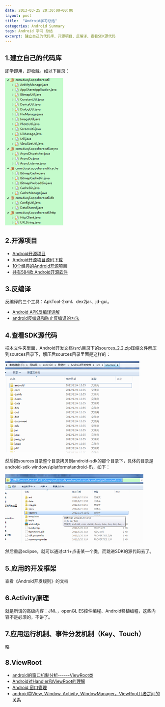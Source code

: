```yaml
---
date: 2013-03-25 20:30:00+00:00
layout: post
title:  "Android学习总结"
categories: Android Summary
tags: Android 学习 总结
excerpt: 建立自己的代码库、开源项目、反编译、查看SDK源代码
---
```


1.建立自己的代码库
------
即学即用，即收藏。如以下目录：

![img](/assets/2013-03-25-android-learn-summary.png)

<p></p>

2.开源项目
------
* [Android开源项目](http://www.open-open.com/75.htm)
* [Android开源项目源码下载](http://www.cnblogs.com/salam/archive/2010/10/26/1861779.html)
* [10个经典的Android开源项目](http://www.eoeandroid.com/code/2012/0321/978.html)
* [共有584款 Android开源软件](http://www.oschina.net/project/tag/189/android?lang=0&os=189&sort=time&p=4)

<p></p>

3.反编译
------
反编译的三个工具：ApkTool-2xml、dex2jar、jd-gui。

* [Android APK反编译详解](http://blog.csdn.net/sunboy_2050/article/details/6727581)
* [android反编译和防止反编译的方法](http://tech.it168.com/a2012/0201/1305/000001305453.shtml)

<p></p>

4.查看SDK源代码
------
把本文件夹里面，Android开发文档\src\目录下的sources_2.2.zip压缩文件解压到sources目录下，解压后sources目录里面是这样的：

![img](/assets/2013-03-25-android-learn-summary-2.png)

然后把sources目录整个目录拷贝到android-sdk的那个目录下，具体的目录是android-sdk-windows\platforms\android-8\，如下：

![img](/assets/2013-03-25-android-learn-summary-3.png)

然后重启eclipse，就可以通过ctrl+点击某一个类，而跳进SDK的源代码去了。

<p></p>

5.应用的开发框架
------
查看《Android开发规则》的文档

<p></p>

6.Activity原理
------
就是所谓的高级内容：JNI、，openGL ES控件编程、Android移植编程，这些内容不是必须的，不讲了。
<p></p>

7.应用运行机制、事件分发机制（Key、Touch）
------
略
<p></p>

8.ViewRoot
------
* [android的窗口机制分析------ViewRoot类](http://blog.csdn.net/windskier/article/details/6957901)
* [Android对Handler和ViewRoot的理解](http://hi.baidu.com/gaogaf/item/3f5008f06b742910d6ff8c49)
* [Android 窗口管理](http://www.blogjava.net/lihao336/archive/2010/11/24/338962.html)
* [android中View, Window, Activity, WindowManager，ViewRoot几者之间的关系 ](http://chriszeng87.iteye.com/blog/1096633)

<p></p>


